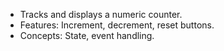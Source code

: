 - Tracks and displays a numeric counter.
- Features: Increment, decrement, reset buttons.
- Concepts: State, event handling.
